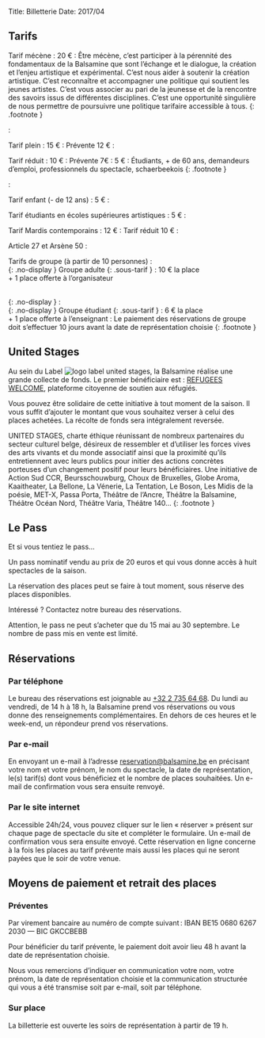 Title: Billetterie
Date: 2017/04

## Tarifs

Tarif mécène
:  20 €
:  Être mécène, c’est participer à la pérennité des fondamentaux de la Balsamine que sont l’échange et le dialogue, la création et l’enjeu artistique et expérimental.
C’est nous aider à soutenir la création artistique. C’est reconnaître et accompagner une politique qui soutient les jeunes artistes.
C’est vous associer au pari de la jeunesse et de la rencontre des savoirs issus de différentes disciplines.
C’est une opportunité singulière de nous permettre de poursuivre une politique tarifaire accessible à tous.
{: .footnote }

:  <br/>

Tarif plein
:  15 €
:  Prévente 12 €
:  <br/>

Tarif réduit
:  10 €
:  Prévente 7€
:  5 €
:  Étudiants, + de 60 ans, demandeurs d’emploi, professionnels du spectacle, schaerbeekois
{: .footnote }

:  <br/>

Tarif enfant (- de 12 ans)
:  5 €
:  <br/>

Tarif étudiants en écoles supérieures artistiques
:  5 €
:  <br/>

Tarif Mardis contemporains
:  12 €
:  Tarif réduit 10 €
:  <br/>

Article 27 et Arsène 50
:  <br/>

Tarifs de groupe (à partir de 10 personnes)
:  <br/> {: .no-display }
Groupe adulte {: .sous-tarif }
:  10 € la place<br/> + 1 place offerte à l’organisateur

<br/> {: .no-display }
:  <br/> {: .no-display }
Groupe étudiant {: .sous-tarif }
:  6 € la place<br/> + 1 place offerte à l’enseignant
:  Le paiement des réservations de groupe doit s’effectuer 10 jours avant la date de représentation choisie
{: .footnote }


## United Stages

Au sein du Label ![logo label united stages](/images/label-united-stages-mini.png), la Balsamine réalise une grande collecte de fonds. Le premier bénéficiaire est : [REFUGEES WELCOME](http://www.bxlrefugees.be), plateforme citoyenne de soutien aux réfugiés.

Vous pouvez être solidaire de cette initiative à tout moment de la saison. Il vous suffit d’ajouter le montant que vous souhaitez verser à celui des places achetées. La récolte de fonds sera intégralement reversée.

UNITED STAGES, charte éthique réunissant de nombreux partenaires du secteur culturel belge, désireux de ressembler et d’utiliser les forces vives des arts vivants et du monde associatif ainsi que la proximité qu’ils entretiennent avec leurs publics pour initier des actions concrètes porteuses d’un changement positif pour leurs bénéficiaires. Une initiative de Action Sud CCR, Beursschouwburg, Choux de Bruxelles, Globe Aroma, Kaaitheater, La Bellone, La Vénerie, La Tentation, Le Boson, Les Midis de la poésie, MET-X, Passa Porta, Théâtre de l’Ancre, Théâtre la Balsamine, Théâtre Océan Nord, Théâtre Varia, Théâtre 140…
{: .footnote }

## Le Pass

Et si vous tentiez le pass…

Un pass nominatif vendu au prix de 20 euros et qui vous donne accès à huit spectacles de la saison.

La réservation des places peut se faire à tout moment, sous réserve des places disponibles.

Intéressé ? Contactez notre bureau des réservations.

Attention, le pass ne peut s’acheter que du 15 mai au 30 septembre. Le nombre de pass mis en vente est limité.

## Réservations

### Par téléphone

Le bureau des réservations est joignable au [+32 2 735 64 68](tel:+3227356468). Du lundi au vendredi, de 14 h à 18 h, la Balsamine prend vos réservations ou vous donne des renseignements complémentaires. En dehors de ces heures et le week-end, un répondeur prend vos réservations.

### Par e-mail

En envoyant un e-mail à l’adresse [reservation@balsamine.be](mailto:reservation@balsamine.be) en précisant votre nom et votre prénom, le nom du spectacle, la date de représentation, le(s) tarif(s) dont vous bénéficiez et le nombre de places souhaitées. Un e-mail de confirmation vous sera ensuite renvoyé.

### Par le site internet

Accessible 24h/24, vous pouvez cliquer sur le lien « réserver » présent sur chaque page de spectacle du site et compléter le formulaire. Un e-mail de confirmation vous sera ensuite envoyé. Cette réservation en ligne concerne à la fois les places au tarif prévente mais aussi les places qui ne seront payées que le soir de votre venue.

## Moyens de paiement et retrait des places

### Préventes

Par virement bancaire au numéro de compte suivant : IBAN BE15 0680 6267 2030 — BIC GKCCBEBB

Pour bénéficier du tarif prévente, le paiement doit avoir lieu 48 h avant la date de représentation choisie.

Nous vous remercions d’indiquer en communication votre nom, votre prénom, la date de représentation choisie et la communication structurée qui vous a été transmise soit par e-mail, soit par téléphone.

### Sur place

La billetterie est ouverte les soirs de représentation à partir de 19 h.
